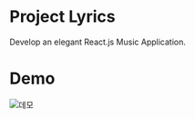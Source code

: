 # Project Lyrics

Develop an elegant React.js Music Application. 

# Demo
![데모](https://vocal-cranachan-74e905.netlify.app/)
